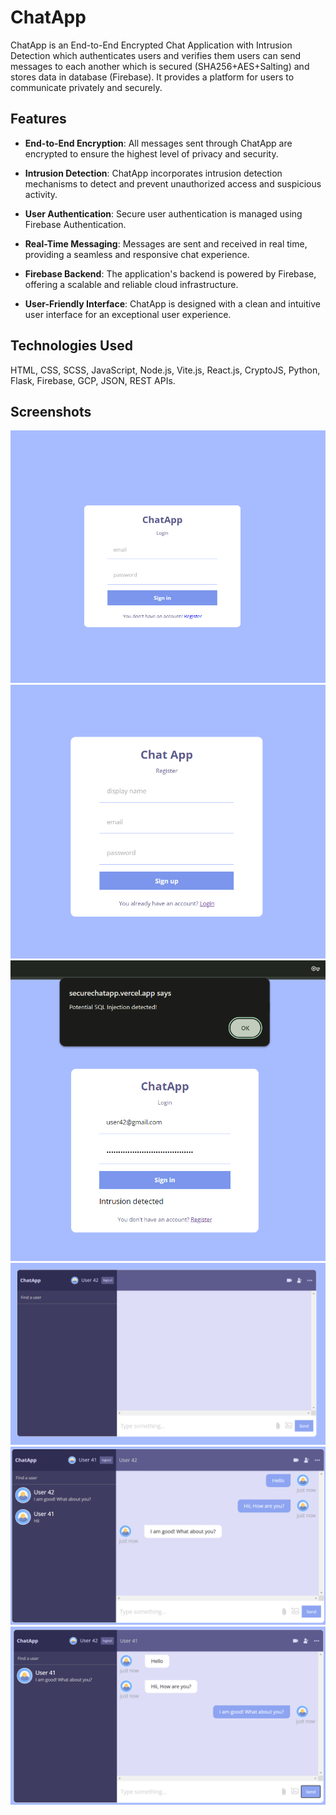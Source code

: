 # ChatApp


ChatApp is an End-to-End Encrypted Chat Application with Intrusion Detection which authenticates users and verifies them users can send messages to each another which is secured (SHA256+AES+Salting) and stores data in database (Firebase). It provides a platform for users to communicate privately and securely.


## Features

- **End-to-End Encryption**: All messages sent through ChatApp are encrypted to ensure the highest level of privacy and security.

- **Intrusion Detection**: ChatApp incorporates intrusion detection mechanisms to detect and prevent unauthorized access and suspicious activity.

- **User Authentication**: Secure user authentication is managed using Firebase Authentication.

- **Real-Time Messaging**: Messages are sent and received in real time, providing a seamless and responsive chat experience.

- **Firebase Backend**: The application's backend is powered by Firebase, offering a scalable and reliable cloud infrastructure.

- **User-Friendly Interface**: ChatApp is designed with a clean and intuitive user interface for an exceptional user experience.

## Technologies Used
 HTML, CSS, SCSS, JavaScript, Node.js, Vite.js, React.js, CryptoJS, Python, Flask, Firebase, GCP, JSON, REST APIs.
## Screenshots

![Screenshot 1](Screenshots/loginChatApp.png)
![Screenshot 2](Screenshots/RegisterChatApp.png)
![Screenshot 3](Screenshots/page0.png)
![Screenshot 4](Screenshots/page1.png)
![Screenshot 5](Screenshots/page2.png)
![Screenshot 6](Screenshots/page3.png)
